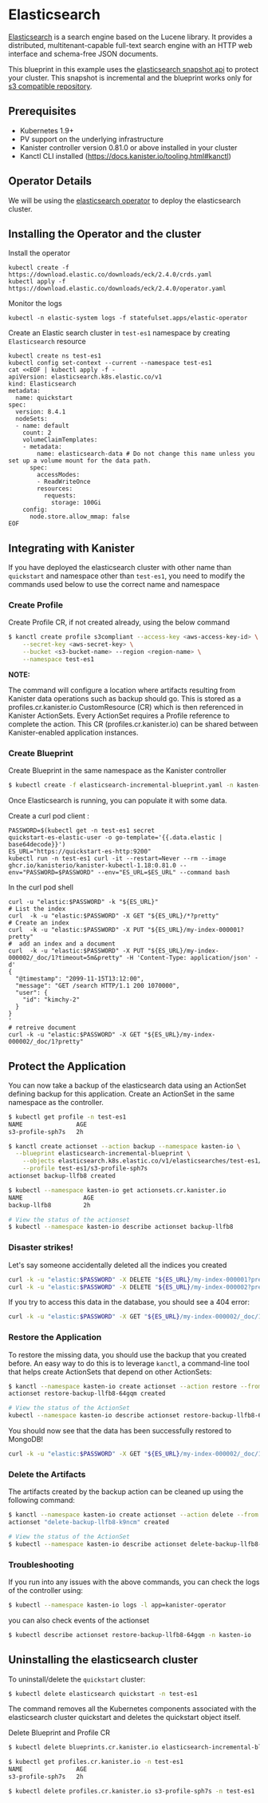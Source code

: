 # Elasticsearch

[Elasticsearch](https://www.elastic.co/) is a search engine based 
on the Lucene library. It provides a distributed, multitenant-capable full-text
 search engine with an HTTP web interface and schema-free JSON documents.

This blueprint in this example uses the 
[elasticsearch snapshot api](https://www.elastic.co/guide/en/elasticsearch/reference/current/snapshot-restore.html) 
to protect your cluster. This snapshot is incremental and the blueprint works 
only for 
[s3 compatible repository](https://www.elastic.co/guide/en/elasticsearch/reference/current/repository-s3.html).

## Prerequisites

* Kubernetes 1.9+
* PV support on the underlying infrastructure
* Kanister controller version 0.81.0 or above installed in your cluster
* Kanctl CLI installed (https://docs.kanister.io/tooling.html#kanctl)

## Operator Details

We will be using the 
[elasticsearch operator](https://www.elastic.co/guide/en/cloud-on-k8s/current/index.html) 
to deploy the elasticsearch cluster.

## Installing the Operator and the cluster

Install the operator
```
kubectl create -f https://download.elastic.co/downloads/eck/2.4.0/crds.yaml
kubectl apply -f https://download.elastic.co/downloads/eck/2.4.0/operator.yaml
```

Monitor the logs 
```
kubectl -n elastic-system logs -f statefulset.apps/elastic-operator
```

Create an Elastic search cluster in `test-es1` namespace by creating `Elasticsearch` resource
```
kubectl create ns test-es1
kubectl config set-context --current --namespace test-es1
cat <<EOF | kubectl apply -f -
apiVersion: elasticsearch.k8s.elastic.co/v1
kind: Elasticsearch
metadata:
  name: quickstart
spec:
  version: 8.4.1
  nodeSets:
  - name: default
    count: 2     
    volumeClaimTemplates:
    - metadata:
        name: elasticsearch-data # Do not change this name unless you set up a volume mount for the data path.
      spec:
        accessModes:
        - ReadWriteOnce
        resources:
          requests:
            storage: 100Gi  
    config:
      node.store.allow_mmap: false
EOF
```

## Integrating with Kanister

If you have deployed the elasticsearch cluster with other name 
than `quickstart` and namespace other than `test-es1`, you need
to modify the commands used below to use the correct name and namespace

### Create Profile

Create Profile CR, if not created already, using the below command

```bash
$ kanctl create profile s3compliant --access-key <aws-access-key-id> \
	--secret-key <aws-secret-key> \
	--bucket <s3-bucket-name> --region <region-name> \
	--namespace test-es1
```

**NOTE:**

The command will configure a location where artifacts 
resulting from Kanister data operations such as backup 
should go. This is stored as a profiles.cr.kanister.io 
CustomResource (CR) which is then referenced in Kanister 
ActionSets. Every ActionSet requires a Profile reference
to complete the action. This CR (profiles.cr.kanister.io) 
can be shared between Kanister-enabled application instances.


### Create Blueprint

Create Blueprint in the same namespace as the Kanister controller

```bash
$ kubectl create -f elasticsearch-incremental-blueprint.yaml -n kasten-io
```

Once Elasticsearch is running, you can populate it with some data. 

Create a curl pod client : 
```
PASSWORD=$(kubectl get -n test-es1 secret 
quickstart-es-elastic-user -o go-template='{{.data.elastic | base64decode}}')
ES_URL="https://quickstart-es-http:9200"
kubectl run -n test-es1 curl -it --restart=Never --rm --image ghcr.io/kanisterio/kanister-kubectl-1.18:0.81.0 --env="PASSWORD=$PASSWORD" --env="ES_URL=$ES_URL" --command bash 
```

In the curl pod shell
```
curl -u "elastic:$PASSWORD" -k "${ES_URL}"
# List the index 
curl  -k -u "elastic:$PASSWORD" -X GET "${ES_URL}/*?pretty"
# Create an index 
curl  -k -u "elastic:$PASSWORD" -X PUT "${ES_URL}/my-index-000001?pretty"
#  add an index and a document 
curl  -k -u "elastic:$PASSWORD" -X PUT "${ES_URL}/my-index-000002/_doc/1?timeout=5m&pretty" -H 'Content-Type: application/json' -d'
{
  "@timestamp": "2099-11-15T13:12:00",
  "message": "GET /search HTTP/1.1 200 1070000",
  "user": {
    "id": "kimchy-2"
  }
}
'
# retreive document 
curl -k -u "elastic:$PASSWORD" -X GET "${ES_URL}/my-index-000002/_doc/1?pretty"
```


## Protect the Application

You can now take a backup of the elasticsearch data 
using an ActionSet defining backup for this application. 
Create an ActionSet in the same namespace as the controller.

```bash
$ kubectl get profile -n test-es1
NAME               AGE
s3-profile-sph7s   2h

$ kanctl create actionset --action backup --namespace kasten-io \
  --blueprint elasticsearch-incremental-blueprint \
	--objects elasticsearch.k8s.elastic.co/v1/elasticsearches/test-es1/quickstart \
	--profile test-es1/s3-profile-sph7s
actionset backup-llfb8 created

$ kubectl --namespace kasten-io get actionsets.cr.kanister.io
NAME                 AGE
backup-llfb8         2h

# View the status of the actionset
$ kubectl --namespace kasten-io describe actionset backup-llfb8
```

### Disaster strikes!

Let's say someone accidentally deleted all the indices you created 
```bash
curl -k -u "elastic:$PASSWORD" -X DELETE "${ES_URL}/my-index-000001?pretty"
curl -k -u "elastic:$PASSWORD" -X DELETE "${ES_URL}/my-index-000002?pretty"
```

If you try to access this data in the database, you should see a 404 error:
```bash
curl -k -u "elastic:$PASSWORD" -X GET "${ES_URL}/my-index-000002/_doc/1?pretty"
```

### Restore the Application

To restore the missing data, you should use the backup that you 
created before. An easy way to do this is to leverage `kanctl`, 
a command-line tool that helps create ActionSets that depend 
on other ActionSets:


```bash
$ kanctl --namespace kasten-io create actionset --action restore --from "backup-llfb8"
actionset restore-backup-llfb8-64gqm created

# View the status of the ActionSet
kubectl --namespace kasten-io describe actionset restore-backup-llfb8-64gqm
```

You should now see that the data has been successfully restored to MongoDB!

```bash
curl -k -u "elastic:$PASSWORD" -X GET "${ES_URL}/my-index-000002/_doc/1?pretty"
```

### Delete the Artifacts

The artifacts created by the backup action can be cleaned up using the 
following command:

```bash
$ kanctl --namespace kasten-io create actionset --action delete --from "backup-llfb8"
actionset "delete-backup-llfb8-k9ncm" created

# View the status of the ActionSet
$ kubectl --namespace kasten-io describe actionset delete-backup-llfb8-k9ncm
```

### Troubleshooting

If you run into any issues with the above commands, you can check 
the logs of the controller using:

```bash
$ kubectl --namespace kasten-io logs -l app=kanister-operator
```

you can also check events of the actionset

```bash
$ kubectl describe actionset restore-backup-llfb8-64gqm -n kasten-io
```

## Uninstalling the elasticsearch cluster

To uninstall/delete the `quickstart` cluster:

```bash
$ kubectl delete elasticsearch quickstart -n test-es1
```

The command removes all the Kubernetes components associated
 with the elasticsearch cluster quickstart and deletes the 
 quickstart object itself.

Delete Blueprint and Profile CR

```bash
$ kubectl delete blueprints.cr.kanister.io elasticsearch-incremental-blueprint -n kasten-io

$ kubectl get profiles.cr.kanister.io -n test-es1
NAME               AGE
s3-profile-sph7s   2h

$ kubectl delete profiles.cr.kanister.io s3-profile-sph7s -n test-es1
```
